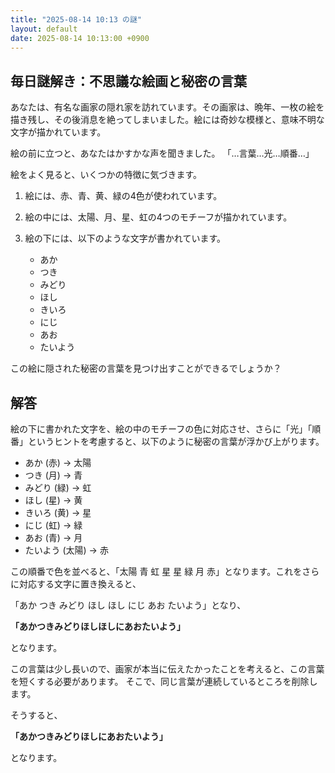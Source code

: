 ```yaml
---
title: "2025-08-14 10:13 の謎"
layout: default
date: 2025-08-14 10:13:00 +0900
---
```

## 毎日謎解き：不思議な絵画と秘密の言葉

あなたは、有名な画家の隠れ家を訪れています。その画家は、晩年、一枚の絵を描き残し、その後消息を絶ってしまいました。絵には奇妙な模様と、意味不明な文字が描かれています。

絵の前に立つと、あなたはかすかな声を聞きました。
「…言葉…光…順番…」

絵をよく見ると、いくつかの特徴に気づきます。

1.  絵には、赤、青、黄、緑の4色が使われています。
2.  絵の中には、太陽、月、星、虹の4つのモチーフが描かれています。
3.  絵の下には、以下のような文字が書かれています。

    *   あか
    *   つき
    *   みどり
    *   ほし
    *   きいろ
    *   にじ
    *   あお
    *   たいよう

この絵に隠された秘密の言葉を見つけ出すことができるでしょうか？

## 解答

絵の下に書かれた文字を、絵の中のモチーフの色に対応させ、さらに「光」「順番」というヒントを考慮すると、以下のように秘密の言葉が浮かび上がります。

*   あか (赤) → 太陽
*   つき (月) → 青
*   みどり (緑) → 虹
*   ほし (星) → 黄
*   きいろ (黄) → 星
*   にじ (虹) → 緑
*   あお (青) → 月
*   たいよう (太陽) → 赤

この順番で色を並べると、「太陽 青 虹 星 星 緑 月 赤」となります。これをさらに対応する文字に置き換えると、

「あか つき みどり ほし ほし にじ あお たいよう」となり、

**「あかつきみどりほしほしにあおたいよう」**

となります。

この言葉は少し長いので、画家が本当に伝えたかったことを考えると、この言葉を短くする必要があります。
そこで、同じ言葉が連続しているところを削除します。

そうすると、

**「あかつきみどりほしにあおたいよう」**

となります。

##
